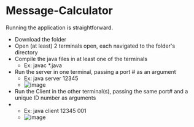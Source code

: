 # Message-Calculator
Running the application is straightforward.
- Download the folder
- Open (at least) 2 terminals open, each navigated to the folder's directory
- Compile the java files in at least one of the terminals
  * Ex: javac *.java
- Run the server in one terminal, passing a port # as an argument
  * Ex: java server 12345
  * ![image](https://github.com/JS-Nate/Message-Calculator/assets/94251955/b583ae55-19bf-4a27-acf0-445d9a287e29)
- Run the Client in the other terminal(s), passing the same port# and a unique ID number as arguments
-   * Ex: java client 12345 001
    * ![image](https://github.com/JS-Nate/Message-Calculator/assets/94251955/fcb1daba-e394-420f-9e9e-580a178c2a9c)

